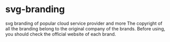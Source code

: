 # svg-branding
svg branding of popular cloud service provider and more
The copyright of all the branding belong to the original company of the brands. Before using, you should check the official website of each brand.
